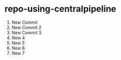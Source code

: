 # repo-using-centralpipeline

1. New Commit
2. New Commit 2
3. New Commit 3
4. New 4
5. New 5
6. New 6
7. New 7
